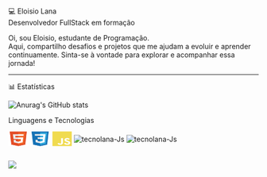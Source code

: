  💻 Eloisio Lana 
 <br> Desenvolvedor FullStack em formação 


<p>Oi, sou Eloisio, estudante de Programação.
<br> Aqui, compartilho desafios e projetos que me ajudam a evoluir e aprender continuamente. Sinta-se à vontade para explorar e acompanhar essa jornada! 
<hr>

📊 Estatísticas

![Anurag's GitHub stats](https://github-readme-stats.vercel.app/api?username=tecnolana&show_icons=true&theme=radical) 



 Linguagens e Tecnologias

<div style="display: inline_block">



  <img align="center" alt="tecnolana-HTML" height="30" width="40" src="https://raw.githubusercontent.com/devicons/devicon/master/icons/html5/html5-original.svg">
  <img align="center" alt="tecnolana-CSS" height="30" width="40" src="https://raw.githubusercontent.com/devicons/devicon/master/icons/css3/css3-original.svg">
  <img align="center" alt="tecnolana-Js" height="30" width="40" src="https://raw.githubusercontent.com/devicons/devicon/master/icons/javascript/javascript-plain.svg">
  <img align="center" alt="tecnolana-Js" height="35" width="35" src="https://user-images.githubusercontent.com/25181517/183897015-94a058a6-b86e-4e42-a37f-bf92061753e5.png">
  <img align="center" alt="tecnolana-Js" height="35" width="35" src="https://user-images.githubusercontent.com/25181517/192108372-f71d70ac-7ae6-4c0d-8395-51d8870c2ef0.png">
  

</div>


  ##

 <div> 
    <a href="https://instagram.com/tecnolana.com.br" target="_blank"><img src="https://img.shields.io/badge/-Instagram-%23E4405F?style=for-the-badge&logo=instagram&logoColor=white" target="_blank"></a>
 
   
</div>
